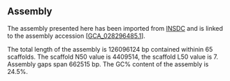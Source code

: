 **Assembly**
--------

The assembly presented here has been imported from [INSDC](http://www.insdc.org) and is linked to the assembly accession [[GCA\_028296485.1](http://www.ebi.ac.uk/ena/data/view/GCA_028296485.1)].

The total length of the assembly is 126096124 bp contained withinin 65 scaffolds.
The scaffold N50 value is 4409514, the scaffold L50 value is 7.
Assembly gaps span 662515 bp. The GC% content of the assembly is 24.5%.
